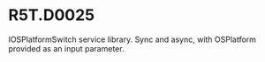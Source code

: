# R5T.D0025
IOSPlatformSwitch service library. Sync and async, with OSPlatform provided as an input parameter.
